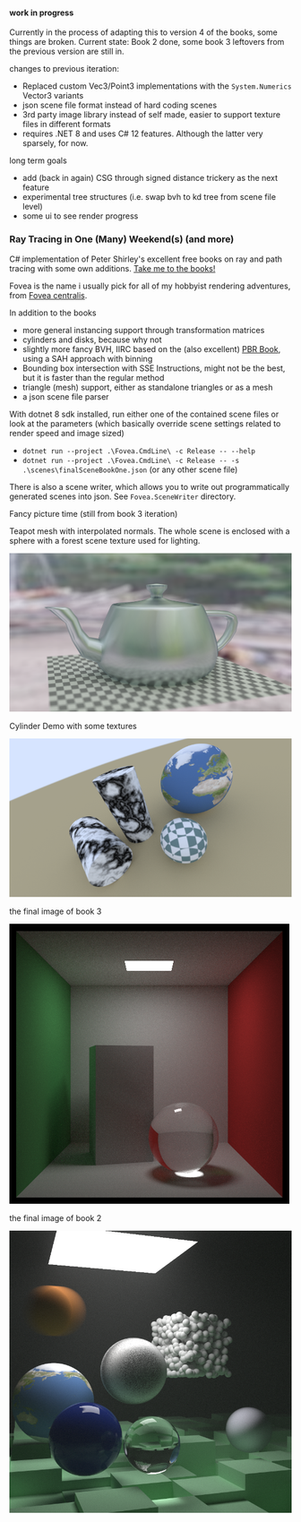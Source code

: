 
#### work in progress

Currently in the process of adapting this to version 4 of the books,
some things are broken. Current state: Book 2 done, some book 3 leftovers from the previous version are still in.

changes to previous iteration:

- Replaced custom Vec3/Point3 implementations with the `System.Numerics` Vector3 variants
- json scene file format instead of hard coding scenes
- 3rd party image library instead of self made, easier to support texture files in different formats
- requires .NET 8 and uses C# 12 features. Although the latter very sparsely, for now.

long term goals

- add (back in again) CSG through signed distance trickery as the next feature
- experimental tree structures (i.e. swap bvh to kd tree from scene file level)
- some ui to see render progress

### Ray Tracing in One (Many) Weekend(s) (and more)

C# implementation of Peter Shirley's excellent free books on ray and path tracing
with some own additions. [Take me to the books!](https://raytracing.github.io/)

Fovea is the name i usually pick for all of my hobbyist rendering adventures, from
[Fovea centralis](https://en.wikipedia.org/wiki/Fovea_centralis).

In addition to the books

- more general instancing support through transformation matrices
- cylinders and disks, because why not
- slightly more fancy BVH, IIRC based on the (also excellent) [PBR Book](https://pbr-book.org/), using a SAH approach with binning
- Bounding box intersection with SSE Instructions, might not be the best, but it is faster than the regular method
- triangle (mesh) support, either as standalone triangles or as a mesh
- a json scene file parser

With dotnet 8 sdk installed, run either one of the contained scene files or look at the parameters
(which basically override scene settings related to render speed and image sized)
- `dotnet run --project .\Fovea.CmdLine\ -c Release -- --help`
- `dotnet run --project .\Fovea.CmdLine\ -c Release -- -s .\scenes\finalSceneBookOne.json` (or any other scene file)

There is also a scene writer, which allows you to write out programmatically 
generated scenes into json. See `Fovea.SceneWriter` directory.

Fancy picture time (still from book 3 iteration)

Teapot mesh with interpolated normals. The whole scene is enclosed with a sphere with a forest
scene texture used for lighting. 

![mesh_forest](https://github.com/siloimwald/Fovea/blob/main/Results/mesh_forest.png)

Cylinder Demo with some textures

![cylinders](https://github.com/siloimwald/Fovea/blob/main/Results/cylinders.png)

the final image of book 3

![book3 result](https://github.com/siloimwald/Fovea/blob/main/Results/book3_final_1500spp.png)

the final image of book 2

![book2 result](https://github.com/siloimwald/Fovea/blob/main/Results/book2_final_10k.png)



